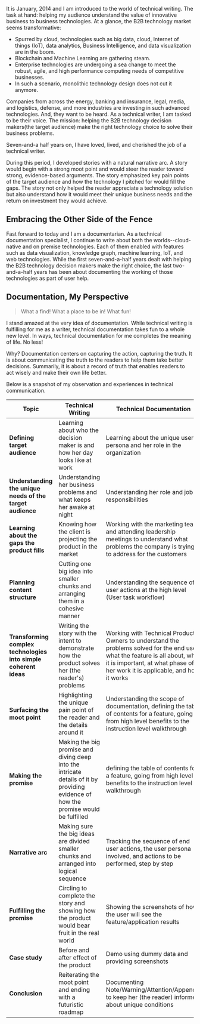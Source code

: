 It is January, 2014 and I am introduced to the world of technical writing. The task at hand: helping my audience understand the value of innovative business to business technologies. At a glance, the B2B technology market seems transformative:
* Spurred by cloud, technologies such as big data, cloud, Internet of things (IoT), data analytics, Business Intelligence, and data visualization are in the boom. 
* Blockchain and Machine Learning are gathering steam. 
* Enterprise technologies are undergoing a sea change to meet the robust, agile, and high performance computing needs of competitive businesses. 
* In such a scenario, monolithic technology design does not cut it anymore.

  
Companies from across the energy, banking and insurance, legal, media, and logistics, defense, and more industries are investing in such advanced technologies. And, they want to be heard. As a technical writer, I am tasked to be their voice. The mission: helping the B2B technology decision makers(the target audience) make the right technology choice to solve their business problems. 


Seven-and-a half years on, I have loved, lived, and cherished the job of a technical writer.   


During this period, I developed stories with a natural narrative arc. A story would begin with a strong moot point and would steer the reader toward strong, evidence-based arguments. The story emphasized key pain points of the target audience and how the technology I pitched for would fill the gaps. The story not only helped the reader appreciate a technology solution but also understand how it would meet their unique business needs and the return on investment they would achieve. 


## Embracing the Other Side of the Fence 

Fast forward to today and I am a documentarian. As a technical documentation specialist, I continue to write about both the worlds--cloud-native and on premise technologies. Each of them enabled with features such as data visualization, knowledge graph, machine learning, IoT, and web technologies. 
While the first seven-and-a-half years dealt with helping the B2B technology decision makers make the right choice, the last two-and-a-half years has been about documenting the working of those technologies as part of user help. 


## Documentation, My Perspective
>What a find! What a place to be in! What fun!


I stand amazed at the very idea of documentation. 
While technical writing is fulfilling for me as a writer, technical documentation takes fun to a whole new level. In ways, technical documentation for me completes the meaning of life. No less!


Why? Documentation centers on capturing the action, capturing the truth. It is about communicating the truth to the readers to help them take better decisions. Summarily, it is about a record of truth that enables readers to act wisely and make their own life better.


Below is a snapshot of my observation and experiences in technical communication.

| Topic | Technical Writing | Technical Documentation |
| ----------- | ----------- | -------------------|
| **Defining target audience** | Learning about who the decision maker is and how her day looks like at work | Learning about the unique user persona and her role in the organization |
| **Understanding the unique needs of the target audience** | Understanding her business problems and what keeps her awake at night   | Understanding her role and job responsibilities |
| **Learning about the gaps the product fills** | Knowing how the client is projecting the product in the market   | Working with the marketing team and attending leadership meetings to understand what problems the company is trying to address for the customers |
| **Planning content structure** | Cutting one big idea into smaller chunks and arranging them in a cohesive manner | Understanding the sequence of user actions at the high level (User task workflow) |
| **Transforming complex technologies into simple coherent ideas** | Writing the story with the intent to demonstrate how the product solves her (the reader's) problems | Working with Technical Product Owners to understand the problems solved for the end user, what the feature is all about, why it is important, at what phase of her work it is applicable, and how it works |
| **Surfacing the moot point** | Highlighting the unique pain point of the reader and the details around it | Understanding the scope of documentation, defining the table of contents for a feature, going from high level benefits to the instruction level walkthrough |
| **Making the promise** | Making the big promise and diving deep into the intricate details of it by providing evidence of how the promise would be fulfilled   | defining the table of contents for a feature, going from high level benefits to the instruction level walkthrough |
| **Narrative arc** | Making sure the big ideas are divided smaller chunks and arranged into logical sequence   | Tracking the sequence of end user actions, the user persona involved, and actions to be performed, step by step |
| **Fulfilling the promise** | Circling to complete the story and showing how the product would bear fruit in the real world | Showing the screenshots of how the user will see the feature/application results |
| **Case study** | Before and after effect of the product  | Demo using dummy data and providing screenshots |
| **Conclusion** | Reiterating the moot point and ending with a futuristic roadmap   | Documenting Note/Warning/Attention/Appendix to keep her (the reader) informed about unique conditions |

